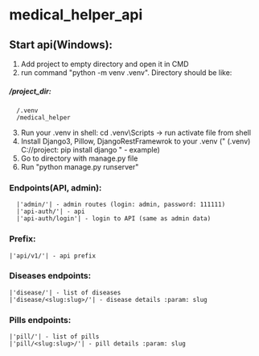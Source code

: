 # medical_helper_api
## Start api(Windows):
1. Add project to empty directory and open it in CMD
2. run command "python -m venv .venv". Directory should be like:
##### /project_dir:
      /.venv
      /medical_helper
3. Run your .venv in shell: cd .venv\Scripts -> run activate file from shell
4. Install Django3, Pillow, DjangoRestFramewrok to your .venv (" (.venv) C://project: pip install django " - example)
5. Go to directory with manage.py file
6. Run "python manage.py runserver"

### Endpoints(API, admin):
      |'admin/'| - admin routes (login: admin, password: 111111)
      |'api-auth/'| - api
      |'api-auth/login'| - login to API (same as admin data)
  ### Prefix:
    |'api/v1/'| - api prefix
  ### Diseases endpoints:
    |'disease/'| - list of diseases
    |'disease/<slug:slug>/'| - disease details :param: slug
  ### Pills endpoints:
    |'pill/'| - list of pills
    |'pill/<slug:slug>/'| - pill details :param: slug
    
